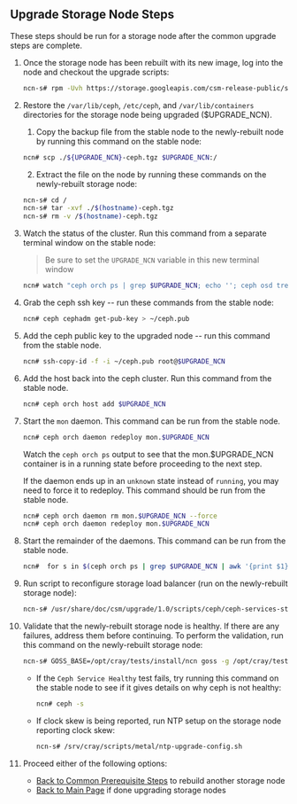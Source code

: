<h2 id="storage-node-upgrade">Upgrade Storage Node Steps</h2>

These steps should be run for a storage node after the common upgrade steps are complete.

1. Once the storage node has been rebuilt with its new image, log into the node and checkout the upgrade scripts:

    ```bash
    ncn-s# rpm -Uvh https://storage.googleapis.com/csm-release-public/shasta-1.5/docs-csm-install/docs-csm-install-latest.noarch.rpm
    ```

2. Restore the `/var/lib/ceph`, `/etc/ceph`, and `/var/lib/containers` directories for the storage node being upgraded ($UPGRADE_NCN).

    1. Copy the backup file from the stable node to the newly-rebuilt node by running this command on the stable node:

    ```bash
    ncn# scp ./${UPGRADE_NCN}-ceph.tgz $UPGRADE_NCN:/
    ```

    2. Extract the file on the node by running these commands on the newly-rebuilt storage node:

    ```bash
    ncn-s# cd /
    ncn-s# tar -xvf ./$(hostname)-ceph.tgz
    ncn-s# rm -v /$(hostname)-ceph.tgz
    ```

3. Watch the status of the cluster.  Run this command from a separate terminal window on the stable node:

    > Be sure to set the `UPGRADE_NCN` variable in this new terminal window

    ```bash
    ncn# watch "ceph orch ps | grep $UPGRADE_NCN; echo ''; ceph osd tree"
    ```

4. Grab the ceph ssh key -- run these commands from the stable node:

    ```bash
    ncn# ceph cephadm get-pub-key > ~/ceph.pub
    ```

5. Add the ceph public key to the upgraded node -- run this command from the stable node.

    ```bash
    ncn# ssh-copy-id -f -i ~/ceph.pub root@$UPGRADE_NCN
    ```

6. Add the host back into the ceph cluster.  Run this command from the stable node.

    ```bash
    ncn# ceph orch host add $UPGRADE_NCN
    ```

7. Start the `mon` daemon.  This command can be run from the stable node.

    ```bash
    ncn# ceph orch daemon redeploy mon.$UPGRADE_NCN
    ```

    Watch the `ceph orch ps` output to see that the mon.$UPGRADE_NCN container is in a running state before proceeding to the next step.  
    
    If the daemon ends up in an `unknown` state instead of `running`, you may need to force it to redeploy. This command should be run from the stable node.

    ```bash
    ncn# ceph orch daemon rm mon.$UPGRADE_NCN --force
    ncn# ceph orch daemon redeploy mon.$UPGRADE_NCN
    ```

8. Start the remainder of the daemons. This command can be run from the stable node.

    ```bash
    ncn#  for s in $(ceph orch ps | grep $UPGRADE_NCN | awk '{print $1}'); do  ceph orch daemon start $s; done
    ```

9. Run script to reconfigure storage load balancer (run on the newly-rebuilt storage node):

    ```bash
    ncn-s# /usr/share/doc/csm/upgrade/1.0/scripts/ceph/ceph-services-stage2.sh
    ```

10. Validate that the newly-rebuilt storage node is healthy. If there are any failures, address them before continuing. To perform the validation, run this command on the newly-rebuilt storage node:

    ```bash
    ncn-s# GOSS_BASE=/opt/cray/tests/install/ncn goss -g /opt/cray/tests/install/ncn/suites/ncn-upgrade-tests-storage.yaml --vars=/opt/cray/tests/install/ncn/vars/variables-ncn.yaml validate
    ```

    * If the `Ceph Service Healthy` test fails, try running this command on the stable node to see if it gives details on why ceph is not healthy:

        ```bash
        ncn# ceph -s
        ```

    * If clock skew is being reported, run NTP setup on the storage node reporting clock skew:

        ```bash
        ncn-s# /srv/cray/scripts/metal/ntp-upgrade-config.sh
        ```

11. Proceed either of the following options:

    - [Back to Common Prerequisite Steps](../common/prerequisite-steps.md) to rebuild another storage node
    - [Back to Main Page](../../README.md) if done upgrading storage nodes
